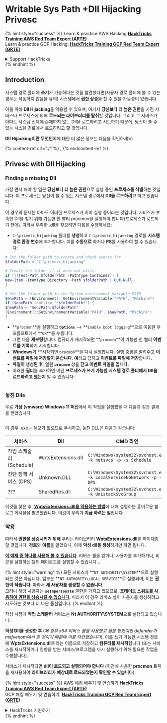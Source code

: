 # Writable Sys Path +Dll Hijacking Privesc

{% hint style="success" %}
Learn & practice AWS Hacking:<img src="/.gitbook/assets/arte.png" alt="" data-size="line">[**HackTricks Training AWS Red Team Expert (ARTE)**](https://training.hacktricks.xyz/courses/arte)<img src="/.gitbook/assets/arte.png" alt="" data-size="line">\
Learn & practice GCP Hacking: <img src="/.gitbook/assets/grte.png" alt="" data-size="line">[**HackTricks Training GCP Red Team Expert (GRTE)**<img src="/.gitbook/assets/grte.png" alt="" data-size="line">](https://training.hacktricks.xyz/courses/grte)

<details>

<summary>Support HackTricks</summary>

* Check the [**subscription plans**](https://github.com/sponsors/carlospolop)!
* **Join the** 💬 [**Discord group**](https://discord.gg/hRep4RUj7f) or the [**telegram group**](https://t.me/peass) or **follow** us on **Twitter** 🐦 [**@hacktricks\_live**](https://twitter.com/hacktricks\_live)**.**
* **Share hacking tricks by submitting PRs to the** [**HackTricks**](https://github.com/carlospolop/hacktricks) and [**HackTricks Cloud**](https://github.com/carlospolop/hacktricks-cloud) github repos.

</details>
{% endhint %}

## Introduction

시스템 경로 폴더에 **쓰기**가 가능하다는 것을 발견했다면(사용자 경로 폴더에 쓸 수 있는 경우는 작동하지 않음을 유의) 시스템에서 **권한 상승**을 할 수 있을 가능성이 있습니다.

이를 위해 **Dll Hijacking**을 악용할 수 있으며, 여기서 **당신보다 더 높은 권한**을 가진 서비스나 프로세스에 의해 **로드되는 라이브러리를 탈취**할 것입니다. 그리고 그 서비스가 아마도 시스템 전체에 존재하지 않는 Dll을 로드하려고 시도하기 때문에, 당신이 쓸 수 있는 시스템 경로에서 로드하려고 할 것입니다.

**Dll Hijacking이란 무엇인지**에 대한 더 많은 정보는 다음을 확인하세요:

{% content-ref url="./" %}
[.](./)
{% endcontent-ref %}

## Privesc with Dll Hijacking

### Finding a missing Dll

가장 먼저 해야 할 일은 **당신보다 더 높은 권한**으로 실행 중인 **프로세스를 식별**하는 것입니다. 이 프로세스는 당신이 쓸 수 있는 시스템 경로에서 **Dll을 로드하려고** 하고 있습니다.

이 경우의 문제는 아마도 이러한 프로세스가 이미 실행 중이라는 것입니다. 서비스가 부족한 Dll을 찾기 위해 가능한 한 빨리 procmon을 실행해야 합니다(프로세스가 로드되기 전에). 따라서 부족한 .dll을 찾으려면 다음을 수행하세요:

* `C:\privesc_hijacking` 폴더를 **생성**하고 `C:\privesc_hijacking` 경로를 **시스템 경로 환경 변수**에 추가합니다. 이를 **수동으로** 하거나 **PS**를 사용하여 할 수 있습니다:
```powershell
# Set the folder path to create and check events for
$folderPath = "C:\privesc_hijacking"

# Create the folder if it does not exist
if (!(Test-Path $folderPath -PathType Container)) {
New-Item -ItemType Directory -Path $folderPath | Out-Null
}

# Set the folder path in the System environment variable PATH
$envPath = [Environment]::GetEnvironmentVariable("PATH", "Machine")
if ($envPath -notlike "*$folderPath*") {
$newPath = "$envPath;$folderPath"
[Environment]::SetEnvironmentVariable("PATH", $newPath, "Machine")
}
```
* **`procmon`**을 실행하고 **`Options`** --> **`Enable boot logging`**으로 이동한 후 프롬프트에서 **`OK`**를 누릅니다.
* 그런 다음 **재부팅**합니다. 컴퓨터가 재시작되면 **`procmon`**이 가능한 한 빨리 **이벤트를 기록**하기 시작합니다.
* **Windows**가 **시작되면 `procmon`**을 다시 실행합니다. 실행 중임을 알려주고 **이벤트를 파일에 저장할지 묻습니다**. **예**라고 답하고 **이벤트를 파일에 저장**합니다.
* **파일이 생성된 후**, 열린 **`procmon`** 창을 **닫고 이벤트 파일을 엽니다**.
* 이러한 **필터**를 추가하면 어떤 **프로세스가 쓰기 가능한 시스템 경로 폴더에서 Dll을 로드하려고 했는지** 알 수 있습니다:

<figure><img src="../../../.gitbook/assets/image (945).png" alt=""><figcaption></figcaption></figure>

### 놓친 Dlls

무료 **가상 (vmware) Windows 11 머신**에서 이 작업을 실행했을 때 다음과 같은 결과를 얻었습니다:

<figure><img src="../../../.gitbook/assets/image (607).png" alt=""><figcaption></figcaption></figure>

이 경우 .exe는 쓸모가 없으므로 무시하고, 놓친 DLL은 다음과 같습니다:

| 서비스                             | Dll                | CMD 라인                                                             |
| ---------------------------------- | ------------------ | -------------------------------------------------------------------- |
| 작업 스케줄러 (Schedule)          | WptsExtensions.dll | `C:\Windows\system32\svchost.exe -k netsvcs -p -s Schedule`          |
| 진단 정책 서비스 (DPS)            | Unknown.DLL        | `C:\Windows\System32\svchost.exe -k LocalServiceNoNetwork -p -s DPS` |
| ???                                | SharedRes.dll      | `C:\Windows\system32\svchost.exe -k UnistackSvcGroup`                |

이것을 찾은 후, [**WptsExtensions.dll을 악용하는 방법**](https://juggernaut-sec.com/dll-hijacking/#Windows\_10\_Phantom\_DLL\_Hijacking\_-\_WptsExtensionsdll)에 대해 설명하는 흥미로운 블로그 게시물을 발견했습니다. 이것이 우리가 **지금 하려는 일**입니다.

### 악용

따라서 **권한을 상승시키기 위해** 우리는 라이브러리 **WptsExtensions.dll**을 하이재킹할 것입니다. **경로**와 **이름**을 알았으니, 이제 **악성 dll을 생성**하기만 하면 됩니다.

[**이 예제 중 하나를 사용해 볼 수 있습니다**](./#creating-and-compiling-dlls). 리버스 쉘을 얻거나, 사용자를 추가하거나, 비콘을 실행하는 등의 페이로드를 실행할 수 있습니다...

{% hint style="warning" %}
모든 서비스가 **`NT AUTHORITY\SYSTEM`**으로 실행되는 것은 아닙니다. 일부는 **`NT AUTHORITY\LOCAL SERVICE`**로 실행되며, 이는 **권한이 적습니다**. 따라서 **새 사용자를 생성할 수 없습니다**.\
그러나 해당 사용자는 **`seImpersonate`** 권한을 가지고 있으므로, [**포테이토 스위트를 사용하여 권한을 상승시킬 수 있습니다**](../roguepotato-and-printspoofer.md). 따라서 이 경우 리버스 쉘이 사용자를 생성하려고 시도하는 것보다 더 나은 옵션입니다.
{% endhint %}

작성 시점에 **작업 스케줄러** 서비스는 **Nt AUTHORITY\SYSTEM**으로 실행되고 있습니다.

**악성 Dll을 생성한 후** (_제 경우 x64 리버스 쉘을 사용했고 쉘을 받았지만 defender가 msfvenom에서 온 것이기 때문에 이를 차단했습니다_), 이를 쓰기 가능한 시스템 경로에 **WptsExtensions.dll**이라는 이름으로 저장하고 **컴퓨터를 재시작**합니다 (또는 서비스를 재시작하거나 영향을 받는 서비스/프로그램을 다시 실행하기 위해 필요한 작업을 수행합니다).

서비스가 재시작되면 **dll이 로드되고 실행되어야 합니다** (이전에 사용한 **procmon** 트릭을 재사용하여 **라이브러리가 예상대로 로드되었는지 확인할 수 있습니다**).

{% hint style="success" %}
AWS 해킹 배우기 및 연습하기:<img src="/.gitbook/assets/arte.png" alt="" data-size="line">[**HackTricks Training AWS Red Team Expert (ARTE)**](https://training.hacktricks.xyz/courses/arte)<img src="/.gitbook/assets/arte.png" alt="" data-size="line">\
GCP 해킹 배우기 및 연습하기: <img src="/.gitbook/assets/grte.png" alt="" data-size="line">[**HackTricks Training GCP Red Team Expert (GRTE)**<img src="/.gitbook/assets/grte.png" alt="" data-size="line">](https://training.hacktricks.xyz/courses/grte)

<details>

<summary>HackTricks 지원하기</summary>

* [**구독 계획**](https://github.com/sponsors/carlospolop)을 확인하세요!
* 💬 [**Discord 그룹**](https://discord.gg/hRep4RUj7f) 또는 [**텔레그램 그룹**](https://t.me/peass)에 참여하거나 **Twitter** 🐦 [**@hacktricks\_live**](https://twitter.com/hacktricks\_live)**를 팔로우하세요.**
* [**HackTricks**](https://github.com/carlospolop/hacktricks) 및 [**HackTricks Cloud**](https://github.com/carlospolop/hacktricks-cloud) 깃허브 리포지토리에 PR을 제출하여 해킹 트릭을 공유하세요.

</details>
{% endhint %}
